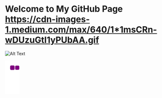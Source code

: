 # Welcome to My GitHub Page  https://cdn-images-1.medium.com/max/640/1*1msCRn-wDUzuGtI1yPUbAA.gif

![Alt Text](https://68.media.tumblr.com/fe195e9db7b66a729194a43370a21795/tumblr_oja6h1f90C1rzss56o1_500.gif)

![snake gif](https://github.com/MertKulac/MertKulac/blob/output/github-contribution-grid-snake.gif)

